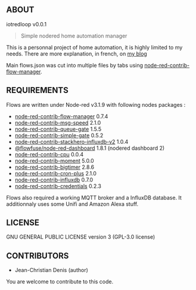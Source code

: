 ## ABOUT
iotredloop v0.0.1
> Simple nodered home automation manager

This is a personnal project of home automation, it is highly limited to my needs.
There are more explanation, in french, on [my blog](https://chez.jcdenis.fr/category/Domotique/NRDomV2)

Main flows.json was cut into multiple files by tabs using [node-red-contrib-flow-manager](https://flows.nodered.org/node/node-red-contrib-flow-manager).

## REQUIREMENTS

Flows are written under Node-red v3.1.9 with following nodes packages :

* [node-red-contrib-flow-manager](https://flows.nodered.org/node/node-red-contrib-flow-manager) 0.7.4
* [node-red-contrib-msg-speed](https://flows.nodered.org/node/node-red-contrib-msg-speed) 2.1.0
* [node-red-contrib-queue-gate](https://flows.nodered.org/node/node-red-contrib-queue-gate) 1.5.5
* [node-red-contrib-simple-gate](https://flows.nodered.org/node/node-red-contrib-simple-gate) 0.5.2
* [node-red-contrib-stackhero-influxdb-v2](https://flows.nodered.org/node/node-red-contrib-stackhero-influxdb-v2) 1.0.4
* [@flowfuse/node-red-dashboard](https://flows.nodered.org/node/@flowfuse/node-red-dashboard) 1.8.1 (nodered dashboard 2)
* [node-red-contrib-cpu](https://flows.nodered.org/node/node-red-contrib-cpu) 0.0.4
* [node-red-contrib-moment](https://flows.nodered.org/node/node-red-contrib-moment) 5.0.0
* [node-red-contrib-bigtimer](https://flows.nodered.org/node/node-red-contrib-bigtimer) 2.8.6
* [node-red-contrib-cron-plus](https://flows.nodered.org/node/node-red-contrib-cron-plus) 2.1.0
* [node-red-contrib-influxdb](https://flows.nodered.org/node/node-red-contrib-influxdb) 0.7.0
* [node-red-contrib-credentials](https://flows.nodered.org/node/node-red-contrib-credentials) 0.2.3

Flows also required a working MQTT broker and a InfluxDB database.
It additionnaly uses some Unifi and Amazon Alexa stuff.

## LICENSE

GNU GENERAL PUBLIC LICENSE version 3 (GPL-3.0 license)

## CONTRIBUTORS

* Jean-Christian Denis (author)

You are welcome to contribute to this code.
